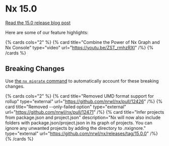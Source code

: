 # Nx 15.0

[Read the 15.0 release blog post](https://blog.nrwl.io/whats-new-in-nx-15-7e14e1ff282d)

Here are some of our feature highlights:

{% cards cols="2" %}
{% card title="Combine the Power of Nx Graph and Nx Console"  type="video" url="https://youtu.be/ZST_rmhzRXI" /%}
{% /cards %}

## Breaking Changes

Use [the `nx migrate` command](/core-features/automate-updating-dependencies) to automatically account for these breaking changes.

{% cards cols="2" %}
{% card title="Removed UMD format support for rollup" type="external" url="https://github.com/nrwl/nx/pull/12426" /%}
{% card title="Removed --only-failed option" type="external" url="https://github.com/nrwl/nx/pull/12471" /%}
{% card title="Infer projects from package.json and project.json" description="Nx will now also include folders with package.json/project.json in its graph of projects. You can ignore any unwanted projects by adding the directory to .nxignore." type="external" url="https://github.com/nrwl/nx/releases/tag/15.0.0" /%}
{% /cards %}
